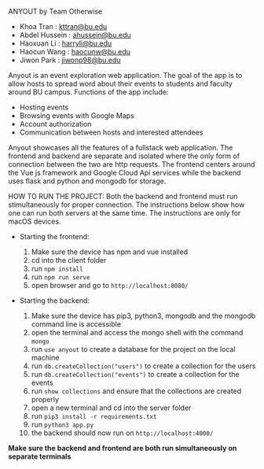 ANYOUT by Team Otherwise

- Khoa Tran : kttran@bu.edu
- Abdel Hussein : ahussein@bu.edu
- Haoxuan Li : harryli@bu.edu
- Haocun Wang : haocunw@bu.edu
- Jiwon Park : jiwonp98@bu.edu

Anyout is an event exploration web application. The goal of the app is to allow hosts to spread word about their events to students and faculty around BU campus. Functions of the app include:

- Hosting events
- Browsing events with Google Maps
- Account authorization
- Communication between hosts and interested attendees

Anyout showcases all the features of a fullstack web application. The frontend and backend are separate and isolated where the only form of connection between the two are http requests. The frontend centers around the Vue js framework and Google Cloud Api services while the backend uses flask and python and mongodb for storage.

HOW TO RUN THE PROJECT:
Both the backend and frontend must run stimultaneously for proper connection. The instructions below show how one can run both servers at the same time. The instructions are only for macOS devices.

- Starting the frontend:

  1. Make sure the device has npm and vue installed
  2. cd into the client folder
  3. run `npm install`
  4. run `npm run serve`
  5. open browser and go to `http://localhost:8080/`

- Starting the backend:
  1. Make sure the device has pip3, python3, mongodb and the mongodb command line is accessible
  2. open the terminal and access the mongo shell with the command `mongo`
  3. run `use anyout` to create a database for the project on the local machine
  4. run `db.createCollection("users")` to create a collection for the users
  5. run `db.createCollection("events")` to create a collection for the events
  6. run `show collections` and ensure that the collections are created properly
  7. open a new terminal and cd into the server folder
  8. run `pip3 install -r requirements.txt`
  9. run `python3 app.py`
  10. the backend should now run on `http://localhost:4000/`

**Make sure the backend and frontend are both run simultaneously on separate terminals**
